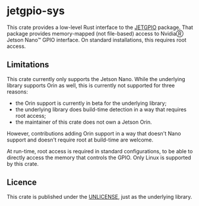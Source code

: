# jetgpio-sys

This crate provides a low-level Rust interface to the [JETGPIO](https://github.com/Rubberazer/JETGPIO) package. That package provides memory-mapped (not file-based) access to NvidiaⓇ Jetson Nano™ GPIO interface. On standard installations, this requires root access.

## Limitations

This crate currently only supports the Jetson Nano. While the underlying library supports Orin as well, this is currently not supported for three reasons:

- the Orin support is currently in beta for the underlying library;
- the underlying library does build-time detection in a way that requires root access;
- the maintainer of this crate does not own a Jetson Orin.

However, contributions adding Orin support in a way that doesn't Nano support and doesn't require root at build-time are welcome.

At run-time, root access is required in standard configurations, to be able to directly access the memory that controls the GPIO. Only Linux is supported by this crate.

## Licence

This crate is published under the [UNLICENSE](LICENSE), just as the underlying library.
